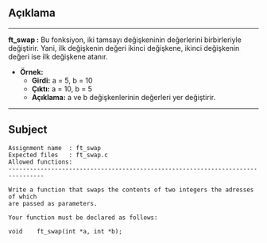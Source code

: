## Açıklama

---

**ft_swap :** Bu fonksiyon, iki tamsayı değişkeninin değerlerini birbirleriyle değiştirir. Yani, ilk değişkenin değeri ikinci değişkene, ikinci değişkenin değeri ise ilk değişkene atanır.

- **Örnek:**
  - **Girdi:** a = 5, b = 10
  - **Çıktı:** a = 10, b = 5
  - **Açıklama:** a ve b değişkenlerinin değerleri yer değiştirir.

---

## Subject

```
Assignment name  : ft_swap
Expected files   : ft_swap.c
Allowed functions:
--------------------------------------------------------------------------------

Write a function that swaps the contents of two integers the adresses of which
are passed as parameters.

Your function must be declared as follows:

void	ft_swap(int *a, int *b);
```
